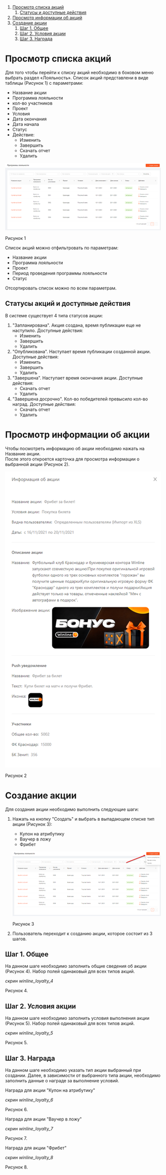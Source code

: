 1. [Просмотр списка акций](#просмотр-списка-акций)
	1. [Статусы и доступные действия](#статусы-и-доступные-действия)
2. [Просмотр информации об акций](#просмотр-информации-об-акции)
3. [Создание акции](#создание-акции)
	1. [Шаг 1. Общее](#шаг-1-общее)
	2. [Шаг 2. Условия акции](#шаг-2-условия-акции)
	3. [Шаг 3. Награда](#шаг-3-награда)

# Просмотр списка акций
Для того чтобы перейти к списку акций необходимо в боковом меню выбрать раздел «Лояльность».
Список акций представлени в виде таблицы (Рисунок 1) с параметрами:
- Название акции
- Программа лояльности
- кол-во участников
- Проект
- Условия
- Дата окончания
- Дата начала
- Статус
- Действие:
	- Изменить
	- Завершить
	- Скачать отчет
	- Удалить

![Рисунок 1](images/winline_loyalty_1.png)

Рисунок 1

Список акций можно отфильтровать по параметрам:
- Название акции
- Программа лояльности
- Проект
- Период проведения программы лояльности
- Статус

Отсортировать список можно по всем параметрам.

## Статусы акций и доступные действия
В системе существует 4 типа статусов акции:
1. "Запланирована". Акция создана, время публикации еще не наступило.
   Доступные действия:
   - Изменить
   - Завершить
   - Удалить
2. "Опубликована". Наступает время публикации созданной акции.
   Доступные действия:
   - Изменить
   - Завершить
   - Удалить
3. "Завершена". Наступает время окончания акции.
   Доступные действия:
   - Скачать отчет
   - Удалить
4. "Завершена досрочно". Кол-во победителей превысило кол-во наград.
   Доступные действия:
   - Скачать отчет
   - Удалить

# Просмотр информации об акции
Чтобы посмотреть информацию об акции необходимо нажать на Название акции.  
После этого откроется карточка для просмотра информации о выбранной акции (Рисунок 2).

<img class="md-img" src="images/winline_loyalty_2.png" alt="Рисунок 2">

Рисунок 2

# Создание акции
Для создания акции необходимо выполнить следующие шаги:
1. Нажать на кнопку "Создать" и выбрать в выпадающем списке тип акции (Рисунок 3):
   - Купон на атрибутику
   - Ваучер в ложу
   - Фрибет
   
   ![Рисунок 3](images/winline_loyalty_3.png)
   
   Рисунок 3 
2. Пользователь переходит к созданию акции, которое состоит из 3 шагов.

## Шаг 1. Общее
На данном шаге необходимо заполнить общие сведения об акции (Рисунок 4). Набор полей одинаковый для всех типов акций.

*скрин winline_loyalty_4*

Рисунок 4.

## Шаг 2. Условия акции
На данном шаге необходимо заполнить условия выполнения акции (Рисунок 5). Набор полей одинаковый для всех типов акций.

*скрин winline_loyalty_5*

Рисунок 5.

## Шаг 3. Награда
На данном шаге необходимо указать тип акции выбранный при создании.
Далее, в зависимости от выбранного типа акции, необходимо заполнить данные о награде за выполнение условий.

Награда для акции "Купон на атрибутику"

*скрин winline_loyalty_6*

Рисунок 6.

Награда для акции "Ваучер в ложу"

*скрин winline_loyalty_7*

Рисунок 7.

Награда для акции "Фрибет"

*скрин winline_loyalty_8*

Рисунок 8.